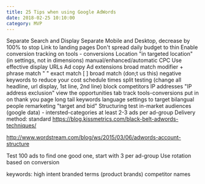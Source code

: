 ```yaml
---
title: 25 Tips when using Google AdWords
date: 2018-02-25 10:10:00
category: MVP
---
```


Separate Search and Display
Separate Mobile and Desktop, decrease by 100% to stop
Link to landing pages
Don't spread daily budget to thin
Enable conversion tracking on tools - conversions
Location "in targeted location" (in settings, not in dimensions)
manual/enhanced/automatic CPC
Use effective display URLs
Ad copy
Ad extensions
broad match modifier    +
phrase match      "  "
exact match     [   ]
broad match  (don;t us this)
negative keywords to reduce your cost
schedule times
split testing (change all headline, url display, 1st line, 2nd line)
block competitors IP addresses "IP address exclusion"
view the opportunities tab
track   tools-conversions  put in on thank you page
long tail keywords
language settings to target bilangual people
remarketing "target and bid"
Structuring
test in-market audiences (google data) - intersted-categories
at least 2-3 ads per ad-group
Delivery method: standard
https://blog.kissmetrics.com/black-belt-adwords-techniques/

http://www.wordstream.com/blog/ws/2015/03/06/adwords-account-structure


Test 100 ads to find one good one, start with 3 per ad-group
Use rotation based on conversion

keywords:
high intent
branded terms (product brands)
competitor names
